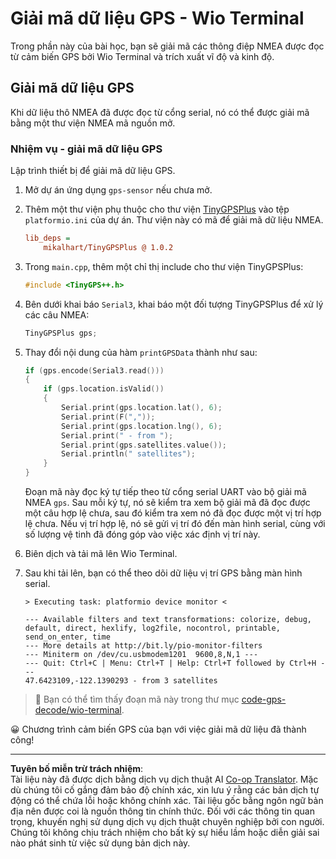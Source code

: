 <!--
CO_OP_TRANSLATOR_METADATA:
{
  "original_hash": "fbbcf96a9b63ccd661db98bbf854bb06",
  "translation_date": "2025-08-27T23:50:36+00:00",
  "source_file": "3-transport/lessons/1-location-tracking/wio-terminal-gps-decode.md",
  "language_code": "vi"
}
-->
# Giải mã dữ liệu GPS - Wio Terminal

Trong phần này của bài học, bạn sẽ giải mã các thông điệp NMEA được đọc từ cảm biến GPS bởi Wio Terminal và trích xuất vĩ độ và kinh độ.

## Giải mã dữ liệu GPS

Khi dữ liệu thô NMEA đã được đọc từ cổng serial, nó có thể được giải mã bằng một thư viện NMEA mã nguồn mở.

### Nhiệm vụ - giải mã dữ liệu GPS

Lập trình thiết bị để giải mã dữ liệu GPS.

1. Mở dự án ứng dụng `gps-sensor` nếu chưa mở.

1. Thêm một thư viện phụ thuộc cho thư viện [TinyGPSPlus](https://github.com/mikalhart/TinyGPSPlus) vào tệp `platformio.ini` của dự án. Thư viện này có mã để giải mã dữ liệu NMEA.

    ```ini
    lib_deps =
        mikalhart/TinyGPSPlus @ 1.0.2
    ```

1. Trong `main.cpp`, thêm một chỉ thị include cho thư viện TinyGPSPlus:

    ```cpp
    #include <TinyGPS++.h>
    ```

1. Bên dưới khai báo `Serial3`, khai báo một đối tượng TinyGPSPlus để xử lý các câu NMEA:

    ```cpp
    TinyGPSPlus gps;
    ```

1. Thay đổi nội dung của hàm `printGPSData` thành như sau:

    ```cpp
    if (gps.encode(Serial3.read()))
    {
        if (gps.location.isValid())
        {
            Serial.print(gps.location.lat(), 6);
            Serial.print(F(","));
            Serial.print(gps.location.lng(), 6);
            Serial.print(" - from ");
            Serial.print(gps.satellites.value());
            Serial.println(" satellites");
        }
    }
    ```

    Đoạn mã này đọc ký tự tiếp theo từ cổng serial UART vào bộ giải mã NMEA `gps`. Sau mỗi ký tự, nó sẽ kiểm tra xem bộ giải mã đã đọc được một câu hợp lệ chưa, sau đó kiểm tra xem nó đã đọc được một vị trí hợp lệ chưa. Nếu vị trí hợp lệ, nó sẽ gửi vị trí đó đến màn hình serial, cùng với số lượng vệ tinh đã đóng góp vào việc xác định vị trí này.

1. Biên dịch và tải mã lên Wio Terminal.

1. Sau khi tải lên, bạn có thể theo dõi dữ liệu vị trí GPS bằng màn hình serial.

    ```output
    > Executing task: platformio device monitor <
    
    --- Available filters and text transformations: colorize, debug, default, direct, hexlify, log2file, nocontrol, printable, send_on_enter, time
    --- More details at http://bit.ly/pio-monitor-filters
    --- Miniterm on /dev/cu.usbmodem1201  9600,8,N,1 ---
    --- Quit: Ctrl+C | Menu: Ctrl+T | Help: Ctrl+T followed by Ctrl+H ---
    47.6423109,-122.1390293 - from 3 satellites
    ```

> 💁 Bạn có thể tìm thấy đoạn mã này trong thư mục [code-gps-decode/wio-terminal](../../../../../3-transport/lessons/1-location-tracking/code-gps-decode/wio-terminal).

😀 Chương trình cảm biến GPS của bạn với việc giải mã dữ liệu đã thành công!

---

**Tuyên bố miễn trừ trách nhiệm**:  
Tài liệu này đã được dịch bằng dịch vụ dịch thuật AI [Co-op Translator](https://github.com/Azure/co-op-translator). Mặc dù chúng tôi cố gắng đảm bảo độ chính xác, xin lưu ý rằng các bản dịch tự động có thể chứa lỗi hoặc không chính xác. Tài liệu gốc bằng ngôn ngữ bản địa nên được coi là nguồn thông tin chính thức. Đối với các thông tin quan trọng, khuyến nghị sử dụng dịch vụ dịch thuật chuyên nghiệp bởi con người. Chúng tôi không chịu trách nhiệm cho bất kỳ sự hiểu lầm hoặc diễn giải sai nào phát sinh từ việc sử dụng bản dịch này.